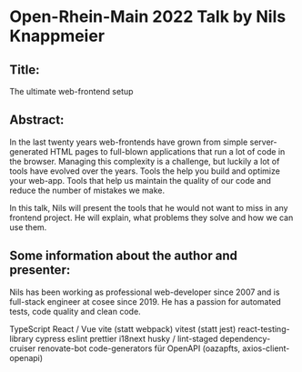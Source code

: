 # Open-Rhein-Main 2022 Talk by Nils Knappmeier 

## Title:

The ultimate web-frontend setup

## Abstract:

In the last twenty years web-frontends have grown from simple server-generated HTML
pages to full-blown applications that run a lot of code in the browser.
Managing this complexity is a challenge, but luckily a lot of tools have evolved over
the years. Tools the help you build and optimize your web-app. Tools that help us maintain the quality of our code and reduce the number of mistakes we make.

In this talk, Nils will present the tools that he would not want to miss in any frontend project. 
He will explain, what problems they solve and how we can use them.

## Some information about the author and presenter:

Nils has been working as professional web-developer since 2007 and is full-stack
engineer at cosee since 2019. He has a passion for automated tests, code quality
and clean code.



TypeScript
React / Vue
vite (statt webpack)
vitest (statt jest)
react-testing-library
cypress
eslint
prettier
i18next
husky / lint-staged
dependency-cruiser
renovate-bot
code-generators für OpenAPI (oazapfts, axios-client-openapi)
